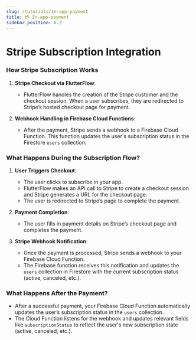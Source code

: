 ```yaml
---
slug: /tutorials/in-app-payment
title: 💳 In-app-payment
sidebar_position: 6.2
---
```


# Stripe Subscription Integration


### **How Stripe Subscription Works**

1. **Stripe Checkout via FlutterFlow**: 
   - FlutterFlow handles the creation of the Stripe customer and the checkout session. When a user subscribes, they are redirected to Stripe’s hosted checkout page for payment.

2. **Webhook Handling in Firebase Cloud Functions**: 
   - After the payment, Stripe sends a webhook to a Firebase Cloud Function. This function updates the user's subscription status in the Firestore `users` collection.


### **What Happens During the Subscription Flow?**

1. **User Triggers Checkout**: 
   - The user clicks to subscribe in your app.
   - FlutterFlow makes an API call to Stripe to create a checkout session and Stripe generates a URL for the checkout page.
   - The user is redirected to Stripe’s page to complete the payment.

2. **Payment Completion**:
   - The user fills in payment details on Stripe’s checkout page and completes the payment.

3. **Stripe Webhook Notification**:
   - Once the payment is processed, Stripe sends a webhook to your Firebase Cloud Function.
   - The Firebase function receives this notification and updates the `users` collection in Firestore with the current subscription status (active, canceled, etc.).


### **What Happens After the Payment?**

- After a successful payment, your Firebase Cloud Function automatically updates the user’s subscription status in the `users` collection.
- The Cloud Function listens for the webhook and updates relevant fields like `subscriptionStatus` to reflect the user's new subscription state (active, canceled, etc.).
